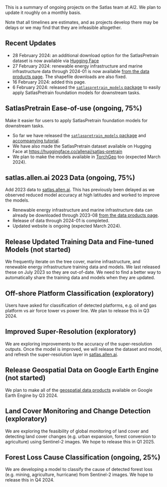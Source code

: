 This is a summary of ongoing projects on the Satlas team at AI2.
We plan to update it roughly on a monthly basis.

Note that all timelines are estimates, and as projects develop there may be delays or we may find that they are infeasible altogether.

## Recent Updates

- 28 February 2024: an additional download option for the SatlasPretrain dataset is now available via [Hugging Face](https://huggingface.co/allenai/satlas-pretrain)
- 27 February 2024: renewable energy infrastructure and marine infrastructure data through 2024-01 is now available [from the data products page](https://github.com/allenai/satlas/blob/main/GeospatialDataProducts.md). The shapefile downloads are also fixed.
- 16 February 2024: added this page.
- 6 February 2024: released the [`satlaspretrain_models` package](https://github.com/allenai/satlaspretrain_models/) to easily apply SatlasPretrain foundation models for downstream tasks.


## SatlasPretrain Ease-of-use (ongoing, 75%)

Make it easier for users to apply SatlasPretrain foundation models for downstream tasks.

- So far we have released the [`satlaspretrain_models` package](https://github.com/allenai/satlaspretrain_models/) and [accompanying tutorial](https://github.com/allenai/satlaspretrain_models/blob/main/demo.ipynb).
- We have also made the SatlasPretrain dataset available on Hugging Face at https://huggingface.co/allenai/satlas-pretrain
- We plan to make the models available in [TorchGeo](https://github.com/microsoft/torchgeo) too (expected March 2024).


## satlas.allen.ai 2023 Data (ongoing, 75%)

Add 2023 data to [satlas.allen.ai](https://satlas.allen.ai/).
This has previously been delayed as we observed reduced model accuracy at high latitudes and worked to improve the models.

- Renewable energy infrastructure and marine infrastructure data can already be downloaded through 2023-08 [from the data products page](https://github.com/allenai/satlas/blob/main/GeospatialDataProducts.md).
- Release of data through 2024-01 is completed.
- Updated website is ongoing (expected March 2024).


## Release Updated Training Data and Fine-tuned Models (not started)

We frequently iterate on the tree cover, marine infrastructure, and renewable energy infrastructure training data and models.
We last released these on July 2023 so they are out-of-date.
We need to find a better way to automatically share the training data and models when they are updated.


## Off-shore Platform Classification (exploratory)

Users have asked for classification of detected platforms, e.g. oil and gas platform vs air force tower vs power line.
We plan to release this in Q3 2024.


## Improved Super-Resolution (exploratory)

We are exploring improvements to the accuracy of the super-resolution outputs.
Once the model is improved, we will release the dataset and model, and refresh the super-resolution layer in [satlas.allen.ai](https://satlas.allen.ai/).


## Release Geospatial Data on Google Earth Engine (not started)

We plan to make all of the [geospatial data products](https://github.com/allenai/satlas/blob/main/GeospatialDataProducts.md) available on Google Earth Engine by Q3 2024.


## Land Cover Monitoring and Change Detection (exploratory)

We are exploring the feasibility of global monitoring of land cover and detecting land cover changes (e.g. urban expansion, forest conversion to agriculture) using Sentinel-2 images.
We hope to release this in Q1 2025.


## Forest Loss Cause Classification (ongoing, 25%)

We are developing a model to classify the cause of detected forest loss (e.g. mining, agriculture, hurricane) from Sentinel-2 images.
We hope to release this in Q4 2024.
